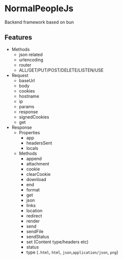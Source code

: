 # NormalPeopleJs
 Backend framework based on bun



## Features

- Methods
    - json related
    - urlencoding
    - router
    - ALL/GET/PUT/POST/DELETE/LISTEN/USE
- Request
    - baseUrl
    - body
    - cookies
    - hostname
    - ip
    - params
    - response
    - signedCookies
    - get
- Response
    - Properties
        - app
        - headersSent
        - locals
    - Methods
        - append
        - attachment
        - cookie
        - clearCookie
        - download
        - end
        - format
        - get
        - json
        - links
        - location
        - redirect
        - render
        - send
        - sendFile
        - sendStatus
        - set (Content type/headers etc)
        - status
        - type (`.html`, `html`, `json`,`application/json`, `png`)



